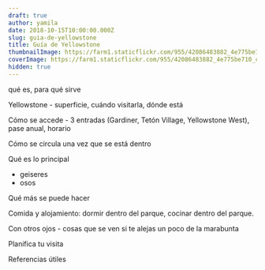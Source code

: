 ```yaml
---
draft: true
author: yamila
date: 2018-10-15T10:00:00.000Z
slug: guia-de-yellowstone
title: Guía de Yellowstone
thumbnailImage: https://farm1.staticflickr.com/955/42086483882_4e775be710_c.jpg
coverImage: https://farm1.staticflickr.com/955/42086483882_4e775be710_c.jpg
hidden: true
---
```



qué es, para qué sirve

<!--more-->

Yellowstone - superficie, cuándo visitarla, dónde está

Cómo se accede - 3 entradas (Gardiner, Tetón Village, Yellowstone West), pase anual, horario

Cómo se circula una vez que se está dentro

Qué es lo principal
- geiseres
- osos

Qué más se puede hacer

Comida y alojamiento: dormir dentro del parque, cocinar dentro del parque.

Con otros ojos - cosas que se ven si te alejas un poco de la marabunta

Planifica tu visita

Referencias útiles
